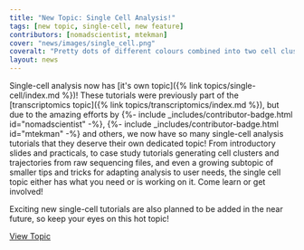 ```yaml
---
title: "New Topic: Single Cell Analysis!"
tags: [new topic, single-cell, new feature]
contributors: [nomadscientist, mtekman]
cover: "news/images/single_cell.png"
coveralt: "Pretty dots of different colours combined into two cell cluster plots on the sides. In the middle, a split violin plot showing the expression of unknown genes in blue on one side and the expression of the genes in an opposing sample in orange alongside. Snuck in between these three important plots is a PhD comic of data showing no trend, with the chat box “Hmm… I think there’s a clear trend happening here.”"
layout: news
---
```


Single-cell analysis now has [it's own topic]({% link topics/single-cell/index.md %})! These tutorials were previously part of the [transcriptomics topic]({% link topics/transcriptomics/index.md %}), but due to the amazing efforts by {%- include _includes/contributor-badge.html id="nomadscientist" -%}, {%- include _includes/contributor-badge.html id="mtekman" -%} and others, we now have so many single-cell analysis tutorials that they deserve their own dedicated topic! From introductory slides and practicals, to case study tutorials generating cell clusters and trajectories from raw sequencing files, and even a growing subtopic of smaller tips and tricks for adapting analysis to user needs, the single cell topic either has what you need or is working on it. Come learn or get involved!

Exciting new single-cell tutorials are also planned to be added in the near future, so keep your eyes on this hot topic!

<a href="{% link topics/single-cell/index.md %}" class="btn btn-primary">View Topic</a>
